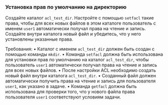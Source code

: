 
### Установка прав по умолчанию на директорию

Создайте каталог `acl_test_dir`. Настройте с помощью `setfacl` такие права, чтобы для всех новых файлов в этом каталоге пользователь с именем `user1` автоматически получал права на чтение и запись. Создайте внутри каталога новый файл и убедитесь, что у него установлены указанные права.

Требования:
•	Каталог с именем `acl_test_dir` должен быть создан с помощью команды `mkdir`.
•	Команда `setfacl` должна быть использована для установки прав по умолчанию на каталог `acl_test_dir`, чтобы пользователь `user1` автоматически получал права на чтение и запись для всех новых файлов.
•	После настройки ACL необходимо создать новый файл внутри каталога `acl_test_dir`.
•	Созданный файл должен автоматически получить права на чтение и запись для пользователя `user1`, как указано в задаче.
•	Команда `getfacl` должна быть использована для проверки того, что у нового файла права пользователя `user1` соответствуют условиям задачи.